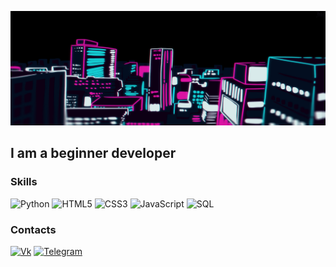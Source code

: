 ![Header](https://github.com/nikolya98/nikolya98/blob/main/assets/header.jpg)

## I am a beginner developer

### Skills
![Python](https://img.shields.io/badge/-Python-blue?style=for-the-badge&logo=python&logoColor=yellow)
![HTML5](https://img.shields.io/badge/-HTML5-red?style=for-the-badge&logo=HTML5&logoColor=white)
![CSS3](https://img.shields.io/badge/-CSS3-orange?style=for-the-badge&logo=CSS3&logoColor=white)
![JavaScript](https://img.shields.io/badge/-JavaScript-yellow?style=for-the-badge&logo=javascript)
![SQL](https://img.shields.io/badge/-SQL-lightgrey?style=for-the-badge&logo=mysql&logoColor=white)

### Contacts
[![Vk](https://vk.com/id69080510)](https://img.shields.io/badge/-Vk-blue?style=for-the-badge&logo=Vk)
[![Telegram](https://t.me/big_brozzer)](https://img.shields.io/badge/-Vk-blue?style=for-the-badge&logo=Telegram)